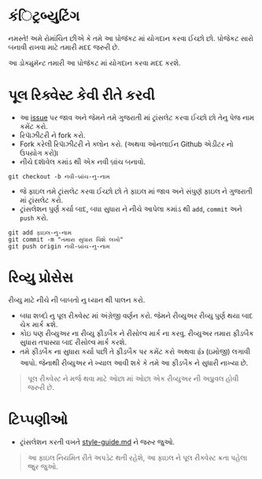 # કંિટ્રબ્યુટિંગ

નમસ્તે! અમે રોમાંચિત છીએ કે તમે આ પ઼ોજૅકટ માં યોગદાન કરવા ઈચ્છો છો. પ઼ોજેકટ સારો બનાવી રાખવા માટે તમારી મદદ જરુરી છે.

આ ડોક્યુમૅન્ટ તમારી આ પ઼ોજૅકટ માં યોગદાન કરવા મદદ કરશે.

# પૂલ રિક્વેસ્ટ કેવી રીતે કરવી

- આ [issue](https://github.com/gatsbyjs/gatsby-gu/issues/1) પર જાવ અને જેમને તમે ગુજરાતી માં ટ્રાંસલેટ કરવા ઈચ્છો છો તેનુ પેજ઼ નામ કમેંટ કરો.
- રિપાૅઝીટરી ને fork કરો.
- Fork કરેલી રિપાૅઝીટરી ને ક્લોન કરો. (અથવા ઓનલાઈન Github એડીટર નો ઉપય઼ોગ કરો)।
- નીચે દશાૅવેલ કમાંડ થી એક નવી બ્રાંચ બનાવો.
```
git checkout -b નવી-બ્રાંચ-નુ-નામ
```
- જે ફાઇલ તમે ટ્રાંસલેટ કરવા ઈચ્છો છો તે ફાઇલ માં જાવ અને સંપુણૅ ફાઇલ ને ગુજરાતી માં ટ્રાંસલેટ કરો.
- ટ્રાંસલેશન પુર્ણ કર્યા બાદ, બધા સુધારા ને નીચે આપેલા કમાંડ થી `add`, `commit` અને `push` કરો.
```
git add ફાઇલ-નુ-નામ
git commit -m "તમારા સુધારા વિશે લખો"
git push origin નવી-બ્રાંચ-નુ-નામ
```

# રિવ્યુ પ્રોસેસ

રીવ્યુ માટે નીચે ની બાબતો નુ ધ્યાન થી પાલન કરો.

- બધા શબ્દો નુ પૂલ રીક્વેસ્ટ માં અંગ્રેજી વર્ણન કરો. જેમને રીવ્યુઅર રીવ્યુ પુર્ણ થયા બાદ ચેક માર્ક ક્રશે.
- કોઇ પણ રીવ્યુઅર ના રીવ્યુ ફીડબૈક ને રીસોલ્વ માર્ક ના કરવુ. રીવ્યુઅર તમારા ફીડબૈક સુધારા તપાસ્યા બાદ રીસોલ્વ માર્ક કરશે.
- તમે ફીડબૈક ના સુધારા કર્યા પછી તે ફીડબૈક પર કમેંટ કરો અથવા 👍 (ઇમોજી) લગાવી આપો. જેનાથી રીવ્યુઅર ને ખ્યાલ આવી શકે કે તમે આ ફીડબૈક ને સુધારી નાખ્યા છે.
> પૂલ રીક્વેસ્ટ ને મર્જ થવા માટે ઓછા માં ઓછા એક રીવ્યુઅર ની અપ્રુવલ હોવી જરુરી છે.

# ટિપ્પણીઓ

- ટ્રાંસલેશન કરતી વખતે [style-guide.md](https://github.com/gatsbyjs/gatsby-gu/blob/master/style-guide.md) ને જરુર જુઓ.


> આ ફાઇલ નિયમિત રીતે અપડેટ થતી રહેશે, આ ફાઇલ ને પૂલ રીક્વેસ્ટ ક્રતા પહેલા જ્રુર જુઓ.